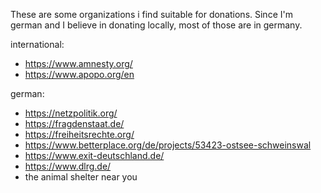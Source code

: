 These are some organizations i find suitable for donations.
Since I'm german and I believe in donating locally, most of those are in germany.

international:
- https://www.amnesty.org/
- https://www.apopo.org/en

german:
- https://netzpolitik.org/
- https://fragdenstaat.de/
- https://freiheitsrechte.org/
- https://www.betterplace.org/de/projects/53423-ostsee-schweinswal
- https://www.exit-deutschland.de/
- https://www.dlrg.de/
- the animal shelter near you